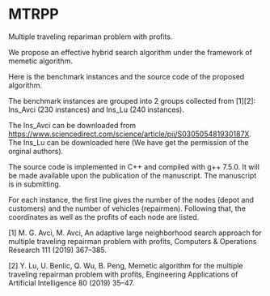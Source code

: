 # MTRPP

Multiple traveling repariman problem with profits.

We propose an effective hybrid search algorithm under the framework of memetic algorithm.

Here is the benchmark instances and the source code of the proposed algorithm.

The benchmark instances are grouped into 2 groups collected from [1][2]: Ins_Avci (230 instances) and Ins_Lu (240 instances).

The Ins_Avci can be downloaded from https://www.sciencedirect.com/science/article/pii/S030505481930187X.
The Ins_Lu can be downloaded here (We have get the permission of the orginal authors).

The source code is implemented in C++ and compiled with g++ 7.5.0. It will be made available upon the publication of the manuscript.
The manuscript is in submitting. 

For each instance, the first line gives the number of the nodes (depot and customers) and the number of vehicles (repairmen).
Following that, the coordinates as well as the profits of each node are listed.

[1] M. G. Avci, M. Avci, An adaptive large neighborhood search approach for multiple traveling repairman problem with profits, Computers & Operations Research 111 (2019) 367–385.

[2] Y. Lu, U. Benlic, Q. Wu, B. Peng, Memetic algorithm for the multiple traveling repairman problem with profits, Engineering Applications of Artificial Intelligence 80 (2019) 35–47.

